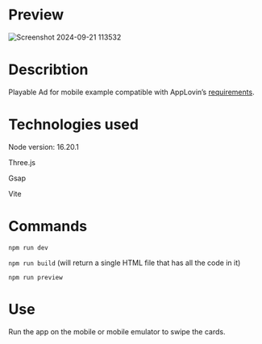 # Preview
![Screenshot 2024-09-21 113532](https://github.com/user-attachments/assets/dae51a38-f1c0-4bbd-b429-dc12229206be)

# Describtion
Playable Ad for mobile example compatible with AppLovin’s [requirements](https://p.applov.in/playablePreview?create=1&;qr=1).

# Technologies used
Node version: 16.20.1

Three.js

Gsap

Vite

# Commands
`npm run dev`

`npm run build` (will return a single HTML file that has all the code in it)

`npm run preview`

# Use
Run the app on the mobile or mobile emulator to swipe the cards.
